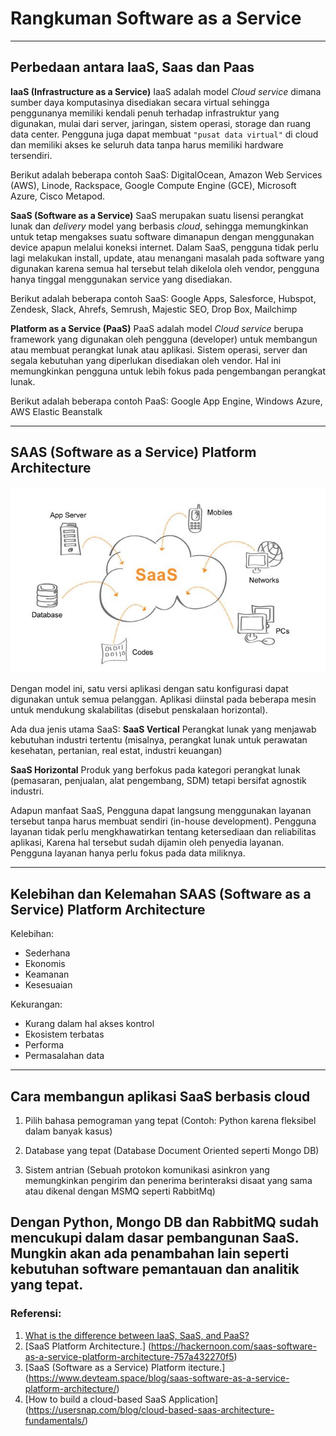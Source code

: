 # Rangkuman Software as a Service
---
## Perbedaan antara IaaS, Saas dan Paas

**IaaS (Infrastructure as a Service)** 
IaaS adalah model *Cloud service* dimana sumber daya komputasinya disediakan secara virtual sehingga penggunanya memiliki kendali penuh terhadap infrastruktur yang digunakan, mulai dari server, jaringan, sistem operasi, storage dan ruang data center. Pengguna juga dapat membuat `"pusat data virtual"` di cloud dan memiliki akses ke seluruh data tanpa harus memiliki hardware tersendiri. 

Berikut adalah beberapa contoh SaaS: DigitalOcean, Amazon Web Services (AWS), Linode, Rackspace, Google Compute Engine (GCE), Microsoft Azure, Cisco Metapod.

**SaaS (Software as a Service)**
SaaS merupakan suatu lisensi perangkat lunak dan *delivery* model yang berbasis *cloud*, sehingga memungkinkan untuk tetap mengakses suatu software dimanapun dengan menggunakan device apapun melalui koneksi internet. Dalam SaaS, pengguna tidak perlu lagi melakukan install, update, atau menangani masalah pada software yang digunakan karena semua hal tersebut telah dikelola oleh vendor, pengguna hanya tinggal menggunakan service yang disediakan. 

Berikut adalah beberapa contoh SaaS: Google Apps, Salesforce, Hubspot, Zendesk, Slack, Ahrefs, Semrush, Majestic SEO, Drop Box, Mailchimp


**Platform as a Service (PaaS)**
PaaS adalah model *Cloud service* berupa framework yang digunakan oleh pengguna (developer) untuk membangun atau membuat perangkat lunak atau aplikasi. Sistem operasi, server dan segala kebutuhan yang diperlukan disediakan oleh vendor. Hal ini memungkinkan pengguna untuk lebih fokus pada pengembangan perangkat lunak.

Berikut adalah beberapa contoh PaaS: Google App Engine, Windows Azure, AWS Elastic Beanstalk

---
## SAAS (Software as a Service) Platform Architecture

![1](Gambar/arsitekturSaaS.jpg)

Dengan model ini, satu versi aplikasi dengan satu konfigurasi dapat digunakan untuk semua pelanggan. Aplikasi diinstal pada beberapa mesin untuk mendukung skalabilitas (disebut penskalaan horizontal). 

Ada dua jenis utama SaaS:
**SaaS Vertical**
Perangkat lunak yang menjawab kebutuhan industri tertentu (misalnya, perangkat lunak untuk perawatan kesehatan, pertanian, real estat, industri keuangan)

**SaaS Horizontal**
Produk yang berfokus pada kategori perangkat lunak (pemasaran, penjualan, alat pengembang, SDM) tetapi bersifat agnostik industri.

Adapun manfaat SaaS, Pengguna dapat langsung menggunakan layanan tersebut tanpa harus membuat sendiri (in-house development). Pengguna layanan tidak perlu mengkhawatirkan tentang ketersediaan dan reliabilitas aplikasi, Karena hal tersebut sudah dijamin oleh penyedia layanan. Pengguna  layanan hanya perlu fokus pada data miliknya.

---
## Kelebihan dan Kelemahan SAAS (Software as a Service) Platform Architecture

Kelebihan:
- Sederhana
- Ekonomis
- Keamanan
- Kesesuaian

Kekurangan:
- Kurang dalam hal akses kontrol
- Ekosistem terbatas
- Performa
- Permasalahan data

---
## Cara membangun aplikasi SaaS berbasis cloud

1. Pilih bahasa pemograman yang tepat (Contoh: Python karena fleksibel dalam banyak kasus)

2. Database yang tepat (Database Document Oriented seperti Mongo DB)

3. Sistem antrian (Sebuah protokon komunikasi asinkron yang memungkinkan pengirim dan penerima berinteraksi disaat yang sama atau dikenal dengan MSMQ seperti RabbitMq)

Dengan Python, Mongo DB dan RabbitMQ sudah mencukupi dalam dasar pembangunan SaaS. Mungkin akan ada penambahan lain seperti kebutuhan software pemantauan dan analitik yang tepat.
---

### Referensi:
1. [What is the difference between IaaS, SaaS, and PaaS?](https://www.quora.com/What-is-the-difference-between-IaaS-SaaS-and-Paas)
2. [SaaS Platform Architecture.] (https://hackernoon.com/saas-software-as-a-service-platform-architecture-757a432270f5)
3. [SaaS (Software as a Service) Platform itecture.] (https://www.devteam.space/blog/saas-software-as-a-service-platform-architecture/)
4. [How to build a cloud-based SaaS Application] (https://usersnap.com/blog/cloud-based-saas-architecture-fundamentals/)
